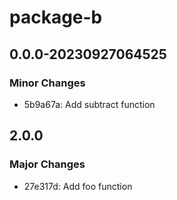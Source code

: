 # package-b

## 0.0.0-20230927064525

### Minor Changes

- 5b9a67a: Add subtract function

## 2.0.0

### Major Changes

- 27e317d: Add foo function
